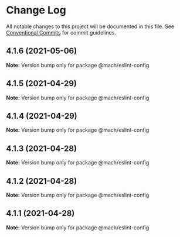 # Change Log

All notable changes to this project will be documented in this file.
See [Conventional Commits](https://conventionalcommits.org) for commit guidelines.

## 4.1.6 (2021-05-06)

**Note:** Version bump only for package @mach/eslint-config





## 4.1.5 (2021-04-29)

**Note:** Version bump only for package @mach/eslint-config





## 4.1.4 (2021-04-29)

**Note:** Version bump only for package @mach/eslint-config





## 4.1.3 (2021-04-28)

**Note:** Version bump only for package @mach/eslint-config





## 4.1.2 (2021-04-28)

**Note:** Version bump only for package @mach/eslint-config





## 4.1.1 (2021-04-28)

**Note:** Version bump only for package @mach/eslint-config
